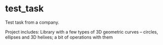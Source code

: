 # test_task
Test task from a company.

Project includes: 
Library with a few types of 3D geometric curves – circles, ellipses and 3D helixes; 
a bit of operations with them
